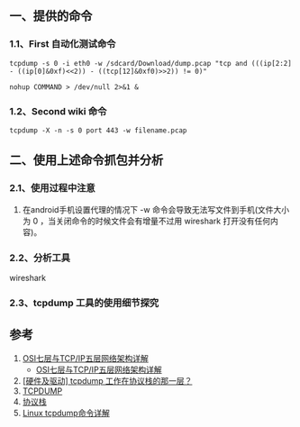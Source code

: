 
## 一、提供的命令
### 1.1、First 自动化测试命令
```terminal
tcpdump -s 0 -i eth0 -w /sdcard/Download/dump.pcap "tcp and (((ip[2:2] - ((ip[0]&0xf)<<2)) - ((tcp[12]&0xf0)>>2)) != 0)"

nohup COMMAND > /dev/null 2>&1 &
```
### 1.2、Second wiki 命令
`tcpdump -X -n -s 0 port 443 -w filename.pcap`

## 二、使用上述命令抓包并分析
### 2.1、使用过程中注意
1. 在android手机设置代理的情况下  -w 命令会导致无法写文件到手机(文件大小为 0 ，当关闭命令的时候文件会有增量不过用 wireshark 打开没有任何内容)。

### 2.2、分析工具
wireshark

### 2.3、tcpdump 工具的使用细节探究




## 参考
1. [OSI七层与TCP/IP五层网络架构详解](https://www.2cto.com/net/201310/252965.html)
    - [OSI七层与TCP/IP五层网络架构详解](http://blog.csdn.net/huangjin0507/article/details/51613561)
2. [[硬件及驱动] tcpdump 工作在协议栈的那一层？](http://bbs.chinaunix.net/thread-4080795-1-1.html)
3. [TCPDUMP](https://baike.baidu.com/item/TCPDUMP/1383003?fr=aladdin)
4. [协议栈](https://baike.baidu.com/item/协议栈/3155224?fr=aladdin)
5. [Linux tcpdump命令详解](http://www.cnblogs.com/ggjucheng/archive/2012/01/14/2322659.html)